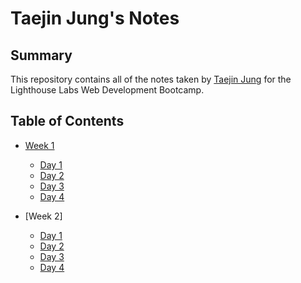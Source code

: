 # Taejin Jung's Notes
## Summary

This repository contains all of the notes taken by [Taejin Jung](https://github.com/taejin5314) for the Lighthouse Labs Web Development Bootcamp.


## Table of Contents
* [Week 1](/Week_1)
  * [Day 1](/Week_1/Day_1)
  * [Day 2](https://github.com/DominicTremblay/w1d2-lecture/tree/demo-east-june21-2021)
  * [Day 3](https://github.com/lovemorejokonya/lectures/blob/main/june-21-2021-east/W1D3/README.md)
  * [Day 4](https://github.com/FrancisBourgouin/lectures-2021-east-jun22/tree/main/w1d4)
  
* [Week 2]
  * [Day 1](https://github.com/zmcadie/LHL_lectures/tree/main/2021/east_jun_21/W2D1)
  * [Day 2](https://github.com/FrancisBourgouin/lectures-2021-east-jun22/tree/main/w2d2)
  * [Day 3](https://github.com/lovemorejokonya/lectures/tree/main/june-21-2021-east/W2D3)
  * [Day 4](https://github.com/DominicTremblay/w2d4-lecture/tree/demo-east-june21-2021)
